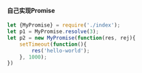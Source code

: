#### 自己实现Promise
```javascript
let {MyPromise} = require('./index');
let p1 = MyPromise.resolve(3);
let p2 = new MyPromise(function(res, rej){
    setTimeout(function(){
        res('hello-world');
    }, 1000);
})

```
